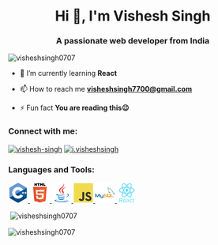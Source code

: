 <h1 align="center">Hi 👋, I'm Vishesh Singh</h1>
<h3 align="center">A passionate web developer from India</h3>

<p align="left"> <img src="https://komarev.com/ghpvc/?username=visheshsingh0707&label=Profile%20views&color=0e75b6&style=flat" alt="visheshsingh0707" /> </p>

- 🌱 I’m currently learning **React**

- 📫 How to reach me **visheshsingh7700@gmail.com**

- ⚡ Fun fact **You are reading this😉**

<h3 align="left">Connect with me:</h3>
<p align="left">
<a href="https://linkedin.com/in/vishesh-singh07" target="blank"><img align="center" src="https://raw.githubusercontent.com/rahuldkjain/github-profile-readme-generator/master/src/images/icons/Social/linked-in-alt.svg" alt="vishesh-singh" height="30" width="40" /></a>
<a href="https://instagram.com/i.visheshsingh" target="blank"><img align="center" src="https://raw.githubusercontent.com/rahuldkjain/github-profile-readme-generator/master/src/images/icons/Social/instagram.svg" alt="i.visheshsingh" height="30" width="40" /></a>
</p>

<h3 align="left">Languages and Tools:</h3>
<p align="left"> <a href="https://www.w3schools.com/cpp/" target="_blank" rel="noreferrer"> <img src="https://raw.githubusercontent.com/devicons/devicon/master/icons/cplusplus/cplusplus-original.svg" alt="cplusplus" width="40" height="40"/> </a> <a href="https://www.w3.org/html/" target="_blank" rel="noreferrer"> <img src="https://raw.githubusercontent.com/devicons/devicon/master/icons/html5/html5-original-wordmark.svg" alt="html5" width="40" height="40"/> </a> <a href="https://www.java.com" target="_blank" rel="noreferrer"> <img src="https://raw.githubusercontent.com/devicons/devicon/master/icons/java/java-original.svg" alt="java" width="40" height="40"/> </a> <a href="https://developer.mozilla.org/en-US/docs/Web/JavaScript" target="_blank" rel="noreferrer"> <img src="https://raw.githubusercontent.com/devicons/devicon/master/icons/javascript/javascript-original.svg" alt="javascript" width="40" height="40"/> </a> <a href="https://www.mysql.com/" target="_blank" rel="noreferrer"> <img src="https://raw.githubusercontent.com/devicons/devicon/master/icons/mysql/mysql-original-wordmark.svg" alt="mysql" width="40" height="40"/> </a> <a href="https://reactjs.org/" target="_blank" rel="noreferrer"> <img src="https://raw.githubusercontent.com/devicons/devicon/master/icons/react/react-original-wordmark.svg" alt="react" width="40" height="40"/> </a> </p>

<p>&nbsp;<img align="center" src="https://github-readme-stats.vercel.app/api?username=visheshsingh0707&show_icons=true&locale=en" alt="visheshsingh0707" /></p>

<p><img align="center" src="https://github-readme-streak-stats.herokuapp.com/?user=visheshsingh0707&" alt="visheshsingh0707" /></p>
